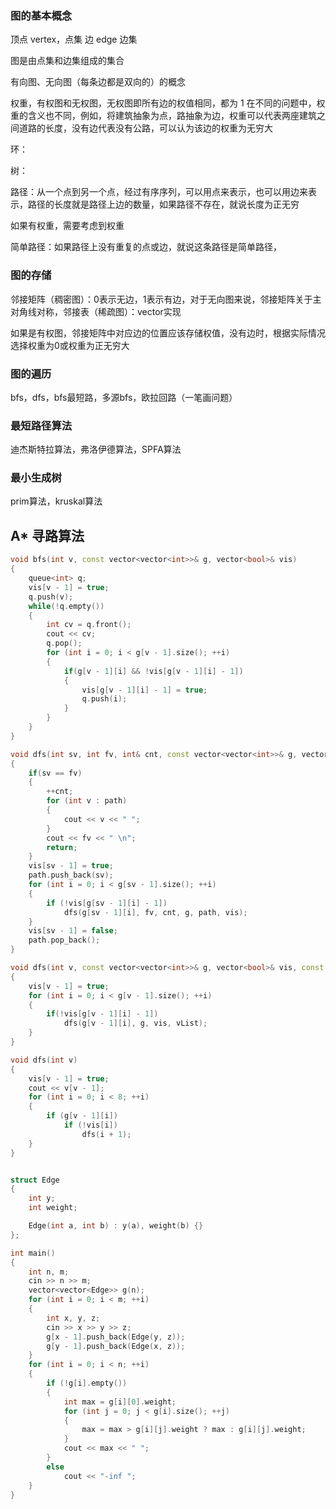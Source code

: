 ### 图的基本概念

顶点 vertex，点集
边 edge 边集

图是由点集和边集组成的集合

有向图、无向图（每条边都是双向的）的概念

权重，有权图和无权图，无权图即所有边的权值相同，都为 1
在不同的问题中，权重的含义也不同，例如，将建筑抽象为点，路抽象为边，权重可以代表两座建筑之间道路的长度，没有边代表没有公路，可以认为该边的权重为无穷大

环：

树：

路径：从一个点到另一个点，经过有序序列，可以用点来表示，也可以用边来表示，路径的长度就是路径上边的数量，如果路径不存在，就说长度为正无穷

如果有权重，需要考虑到权重

简单路径：如果路径上没有重复的点或边，就说这条路径是简单路径，

### 图的存储
邻接矩阵（稠密图）：0表示无边，1表示有边，对于无向图来说，邻接矩阵关于主对角线对称，邻接表（稀疏图）：vector实现

如果是有权图，邻接矩阵中对应边的位置应该存储权值，没有边时，根据实际情况选择权重为0或权重为正无穷大
### 图的遍历
bfs，dfs，bfs最短路，多源bfs，欧拉回路（一笔画问题）
### 最短路径算法
迪杰斯特拉算法，弗洛伊德算法，SPFA算法
### 最小生成树
prim算法，kruskal算法


## A* 寻路算法
```cpp
void bfs(int v, const vector<vector<int>>& g, vector<bool>& vis)
{
    queue<int> q;
    vis[v - 1] = true;
    q.push(v);
    while(!q.empty())
    {
        int cv = q.front();
        cout << cv;
        q.pop();
        for (int i = 0; i < g[v - 1].size(); ++i)
        {
            if(g[v - 1][i] && !vis[g[v - 1][i] - 1])
            {
                vis[g[v - 1][i] - 1] = true;
                q.push(i);
            }
        }
    }
}

void dfs(int sv, int fv, int& cnt, const vector<vector<int>>& g, vector<int>& path, vector<bool>& vis)
{
    if(sv == fv)
    {
        ++cnt;
        for (int v : path)
        {
            cout << v << " ";
        }
        cout << fv << " \n";
        return;
    }
    vis[sv - 1] = true;
    path.push_back(sv);
    for (int i = 0; i < g[sv - 1].size(); ++i)
    {
        if (!vis[g[sv - 1][i] - 1])
            dfs(g[sv - 1][i], fv, cnt, g, path, vis);
    }
    vis[sv - 1] = false;
    path.pop_back();
}

void dfs(int v, const vector<vector<int>>& g, vector<bool>& vis, const string& vList = "")
{
    vis[v - 1] = true;
    for (int i = 0; i < g[v - 1].size(); ++i)
    {
        if(!vis[g[v - 1][i] - 1])
            dfs(g[v - 1][i], g, vis, vList);
    }
}

void dfs(int v)
{
    vis[v - 1] = true;
    cout << v[v - 1];
    for (int i = 0; i < 8; ++i)
    {
        if (g[v - 1][i])
            if (!vis[i])
                dfs(i + 1);
    }
}


struct Edge
{
    int y;
    int weight;

    Edge(int a, int b) : y(a), weight(b) {}
};

int main()
{
    int n, m;
    cin >> n >> m;
    vector<vector<Edge>> g(n);
    for (int i = 0; i < m; ++i)
    {
        int x, y, z;
        cin >> x >> y >> z;
        g[x - 1].push_back(Edge(y, z));
        g[y - 1].push_back(Edge(x, z));
    }
    for (int i = 0; i < n; ++i)
    {
        if (!g[i].empty())
        {
            int max = g[i][0].weight;
            for (int j = 0; j < g[i].size(); ++j)
            {
                max = max > g[i][j].weight ? max : g[i][j].weight;
            }
            cout << max << " ";
        }
        else
            cout << "-inf ";
    }    
}
```